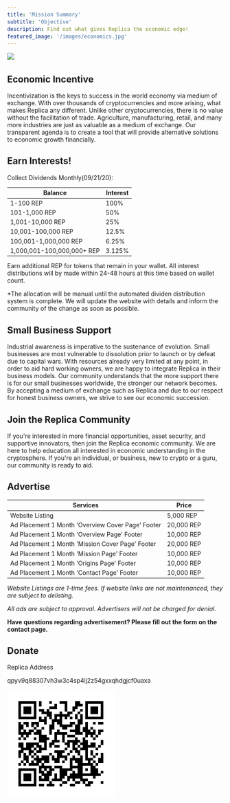 ```yaml
---
title: 'Mission Summary'
subtitle: 'Objective'
description: Find out what gives Replica the economic edge!
featured_image: '/images/economics.jpg'
---
```


![](../images/purchasing.jpg)


## Economic Incentive

Incentivization is the keys to success in the world economy via medium of exchange. With over thousands of cryptocurrencies and more arising, what makes Replica any different. Unlike other cryptocurrencies, there is no value without the facilitation of trade. Agriculture, manufacturing, retail, and many more industries are just as valuable as a medium of exchange. Our transparent agenda is to create a tool that will provide alternative solutions to economic growth financially.

## Earn Interests!

Collect Dividends Monthly(09/21/20):


| Balance                  | Interest          |
|--------------------------|-------------------|
|1-100 REP                 | 100%              |
|101-1,000 REP             | 50%               |
|1,001-10,000 REP          | 25%               |
|10,001-100,000 REP        | 12.5%             |
|100,001-1,000,000 REP     | 6.25%             |
|1,000,001-100,000,000+ REP| 3.125%            |

Earn additional REP for tokens that remain in your wallet. All interest distributions will by made within 24-48 hours at this time based on wallet count. 

*The allocation will be manual until the automated dividen distribution system is complete. We will update the website with details and inform the community of the change as soon as possible. 


## Small Business Support

Industrial awareness is imperative to the sustenance of evolution. Small businesses are most vulnerable to 	dissolution prior to launch or by defeat due to capital wars. With resources already very limited at any point, in order to aid hard working owners, we are happy to integrate Replica in their business models. Our community 	understands that the more support there is for our small businesses worldwide, the stronger our network becomes. By 	accepting a medium of exchange such as Replica and due to our respect for honest business owners, we strive to see our economic succession.

## Join the Replica Community

If you're interested in more financial opportunities, asset security, and supportive innovators, then join the Replica economic community. We are here to help education all interested in economic understanding in the cryptosphere. If you're an individual, or business, new to crypto or a guru, our community is ready to aid.

## Advertise

|Services                                         |Price      |
|-------------------------------------------------|-----------|
|Website Listing                                  | 5,000 REP |
|Ad Placement 1 Month 'Overview Cover Page' Footer| 20,000 REP|
|Ad Placement 1 Month 'Overview Page' Footer      | 10,000 REP|
|Ad Placement 1 Month 'Mission Cover Page' Footer | 20,000 REP|
|Ad Placement 1 Month 'Mission Page' Footer       | 10,000 REP|
|Ad Placement 1 Month 'Origins Page' Footer       | 10,000 REP|
|Ad Placement 1 Month 'Contact Page' Footer       | 10,000 REP|

*Website Listings are 1-time fees. If website links are not maintenanced, they are subject to delisting.* 

*All ads are subject to approval. Advertisers will not be charged for denial.*

**Have questions regarding advertisement? Please fill out the form on the contact page.**

## Donate 

Replica Address

qpyv9q88307vh3w3c4sp4lj2z54gxxqhdgjcf0uaxa

![](../images/Memo_cash__Address(Replica-Enrique).png)


